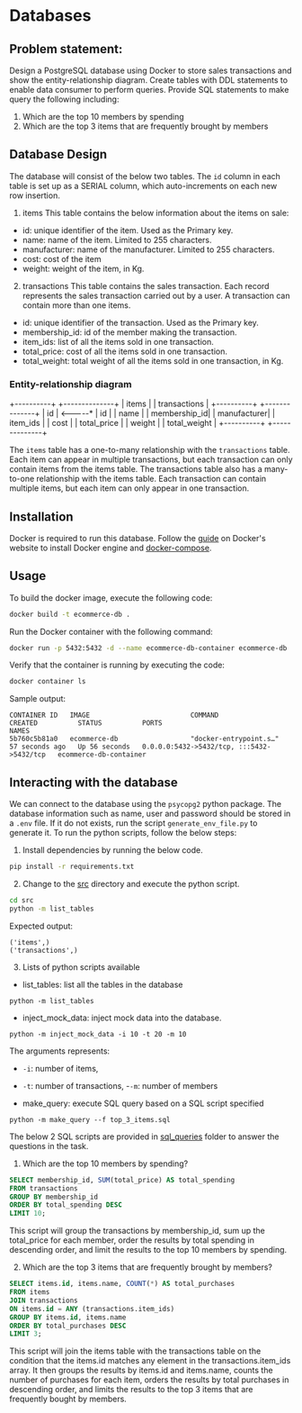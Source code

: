 # Databases

## Problem statement:
Design a PostgreSQL database using Docker to store sales transactions and show the entity-relationship diagram.
Create tables with DDL statements to enable data consumer to perform queries.
Provide SQL statements to make query the following including:
1. Which are the top 10 members by spending
2. Which are the top 3 items that are frequently brought by members

## Database Design
The database will consist of the below two tables. The `id` column in each table is set up as a SERIAL column, which auto-increments on each new row insertion.

1. items
This table contains the below information about the items on sale:
- id: unique identifier of the item. Used as the Primary key.
- name: name of the item. Limited to 255 characters.
- manufacturer: name of the manufacturer. Limited to 255 characters.
- cost: cost of the item
- weight: weight of the item, in Kg.

2. transactions
This table contains the sales transaction. Each record represents the sales transaction carried out by a user. A transaction can contain more than one items.
- id: unique identifier of the transaction. Used as the Primary key.
- membership_id: id of the member making the transaction.
- item_ids: list of all the items sold in one transaction.
- total_price: cost of all the items sold in one transaction.
- total_weight: total weight of all the items sold in one transaction, in Kg.

### Entity-relationship diagram
+----------+         +--------------+
|   items  |         | transactions |
+----------+         +--------------+
| id       | <-----* | id           |
| name     |         | membership_id|
| manufacturer|      | item_ids     |
| cost     |         | total_price  |
| weight   |         | total_weight |
+----------+         +--------------+

The `items` table has a one-to-many relationship with the `transactions` table. Each item can appear in multiple transactions, but each transaction can only contain items from the items table. The transactions table also has a many-to-one relationship with the items table. Each transaction can contain multiple items, but each item can only appear in one transaction.


## Installation
Docker is required to run this database.
Follow the [guide](https://docs.docker.com/engine/install/) on Docker's website to install Docker engine and [docker-compose](https://docs.docker.com/compose/install/).

## Usage
To build the docker image, execute the following code:
```bash
docker build -t ecommerce-db .
```

Run the Docker container with the following command:
```bash
docker run -p 5432:5432 -d --name ecommerce-db-container ecommerce-db
```
Verify that the container is running by executing the code:
```bash
docker container ls
```

Sample output:
```
CONTAINER ID   IMAGE                         COMMAND                  CREATED          STATUS          PORTS                                       NAMES
5b760c5b81a0   ecommerce-db                  "docker-entrypoint.s…"   57 seconds ago   Up 56 seconds   0.0.0.0:5432->5432/tcp, :::5432->5432/tcp   ecommerce-db-container
```

## Interacting with the database
We can connect to the database using the `psycopg2` python package.
The database information such as name, user and password should be stored in a `.env` file. If it do not exists, run the script `generate_env_file.py` to generate it.
To run the python scripts, follow the below steps:
1. Install dependencies by running the below code.
```bash
pip install -r requirements.txt
```

2. Change to the [src](./src/) directory and execute the python script.
```bash
cd src
python -m list_tables
```
Expected output:
```
('items',)
('transactions',)
```

3. Lists of python scripts available
- list_tables: list all the tables in the database
```
python -m list_tables
```
- inject_mock_data: inject mock data into the database. 
```
python -m inject_mock_data -i 10 -t 20 -m 10
```
The arguments represents:
  - `-i`: number of items,
  - `-t`: number of transactions,
  -`-m`: number of members

- make_query: execute SQL query based on a SQL script specified
```
python -m make_query --f top_3_items.sql
```

The below 2 SQL scripts are provided in [sql_queries](./sql_queries/) folder to answer the questions in the task.

1. Which are the top 10 members by spending?
```sql
SELECT membership_id, SUM(total_price) AS total_spending
FROM transactions
GROUP BY membership_id
ORDER BY total_spending DESC
LIMIT 10;
```
This script will group the transactions by membership_id, sum up the total_price for each member, order the results by total spending in descending order, and limit the results to the top 10 members by spending.

2. Which are the top 3 items that are frequently brought by members?
```sql
SELECT items.id, items.name, COUNT(*) AS total_purchases
FROM items
JOIN transactions
ON items.id = ANY (transactions.item_ids)
GROUP BY items.id, items.name
ORDER BY total_purchases DESC
LIMIT 3;
```
This script will join the items table with the transactions table on the condition that the items.id matches any element in the transactions.item_ids array. It then groups the results by items.id and items.name, counts the number of purchases for each item, orders the results by total purchases in descending order, and limits the results to the top 3 items that are frequently bought by members.